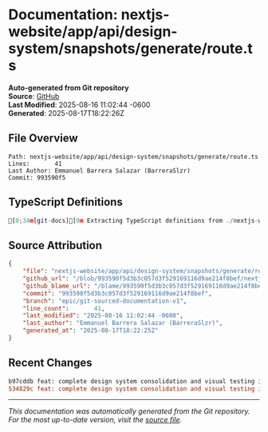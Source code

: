 # Documentation: nextjs-website/app/api/design-system/snapshots/generate/route.ts

**Auto-generated from Git repository**  
**Source**: [GitHub](/blob/993590f5d3b3c057d3f529169116d9ae214f8bef/nextjs-website/app/api/design-system/snapshots/generate/route.ts)  
**Last Modified**: 2025-08-16 11:02:44 -0600  
**Generated**: 2025-08-17T18:22:26Z

## File Overview

```
Path: nextjs-website/app/api/design-system/snapshots/generate/route.ts
Lines:       41
Last Author: Emmanuel Barrera Salazar (BarreraSlzr)
Commit: 993590f5
```

## TypeScript Definitions

```typescript
[0;34m[git-docs][0m Extracting TypeScript definitions from ./nextjs-website/app/api/design-system/snapshots/generate/route.ts
```

## Source Attribution

```json
{
    "file": "nextjs-website/app/api/design-system/snapshots/generate/route.ts",
    "github_url": "/blob/993590f5d3b3c057d3f529169116d9ae214f8bef/nextjs-website/app/api/design-system/snapshots/generate/route.ts",
    "github_blame_url": "/blame/993590f5d3b3c057d3f529169116d9ae214f8bef/nextjs-website/app/api/design-system/snapshots/generate/route.ts",
    "commit": "993590f5d3b3c057d3f529169116d9ae214f8bef",
    "branch": "epic/git-sourced-documentation-v1",
    "line_count":       41,
    "last_modified": "2025-08-16 11:02:44 -0600",
    "last_author": "Emmanuel Barrera Salazar (BarreraSlzr)",
    "generated_at": "2025-08-17T18:22:25Z"
}
```

## Recent Changes

```diff
b97cddb feat: complete design system consolidation and visual testing infrastructure
534829c feat: complete design system consolidation and visual testing infrastructure
```

---
*This documentation was automatically generated from the Git repository. 
For the most up-to-date version, visit the [source file](/blob/993590f5d3b3c057d3f529169116d9ae214f8bef/nextjs-website/app/api/design-system/snapshots/generate/route.ts).*
